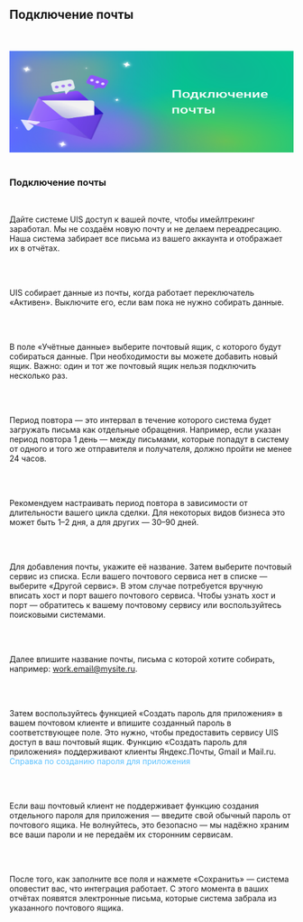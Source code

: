 ## Подключение почты

<br>
<br>

<img src="EmailtrackingInboxConnection.svg" alt="" width="100%" height="180px"/>

<br>
<br>

### Подключение почты

<br>

Дайте системе UIS доступ к вашей почте, чтобы имейлтрекинг заработал. Мы не создаём новую почту и не делаем переадресацию. Наша система забирает все письма из вашего аккаунта и отображает их в отчётах.

<br>
<br>

UIS собирает данные из почты, когда работает переключатель «Активен». Выключите его, если вам пока не нужно собирать данные.

<br>
<br>

В поле «Учётные данные» выберите почтовый ящик, с которого будут собираться данные. При необходимости вы можете добавить новый ящик. Важно: один и тот же почтовый ящик нельзя подключить несколько раз.

<br>
<br>

Период повтора — это интервал в течение которого система будет загружать письма как отдельные обращения. Например, если указан период повтора 1 день — между письмами, которые попадут в систему от одного и того же отправителя и получателя, должно пройти не менее 24 часов.

<br>
<br>

Рекомендуем настраивать период повтора в зависимости от длительности вашего цикла сделки. Для некоторых видов бизнеса это может быть 1–2 дня, а для других — 30–90 дней.

<br>
<br>

Для добавления почты, укажите её название. Затем выберите почтовый сервис из списка. Если вашего почтового сервиса нет в списке — выберите «Другой сервис». В этом случае потребуется вручную вписать хост и порт вашего почтового сервиса. Чтобы узнать хост и порт — обратитесь к вашему почтовому сервису или воспользуйтесь поисковыми системами.

<br>
<br>

Далее впишите название почты, письма с которой хотите собирать, например: work.email@mysite.ru.

<br>
<br>

Затем воспользуйтесь функцией «Создать пароль для приложения» в вашем почтовом клиенте и впишите созданный пароль в соответствующее поле. Это нужно, чтобы предоставить сервису UIS доступ в ваш почтовый ящик. Функцию «Создать пароль для приложения» поддерживают клиенты Яндекс.Почты, Gmail и Mail.ru. <a href="https://www.uiscom.ru/academiya/spravochnyj-centr/emeyltreking/kak-sozdat-parol-dlya-prilozheniya/" style="color: #5bc1ff; text-decoration: none">Справка по созданию пароля для приложения</a>

<br>
<br>

Если ваш почтовый клиент не поддерживает функцию создания отдельного пароля для приложения — введите свой обычный пароль от почтового ящика. Не волнуйтесь, это безопасно — мы надёжно храним все ваши пароли и не передаём их сторонним сервисам.

<br>
<br>

После того, как заполните все поля и нажмете «Сохранить» —  система оповестит вас, что интеграция работает. С этого момента в ваших отчётах появятся электронные письма, которые система забрала из указанного почтового ящика.